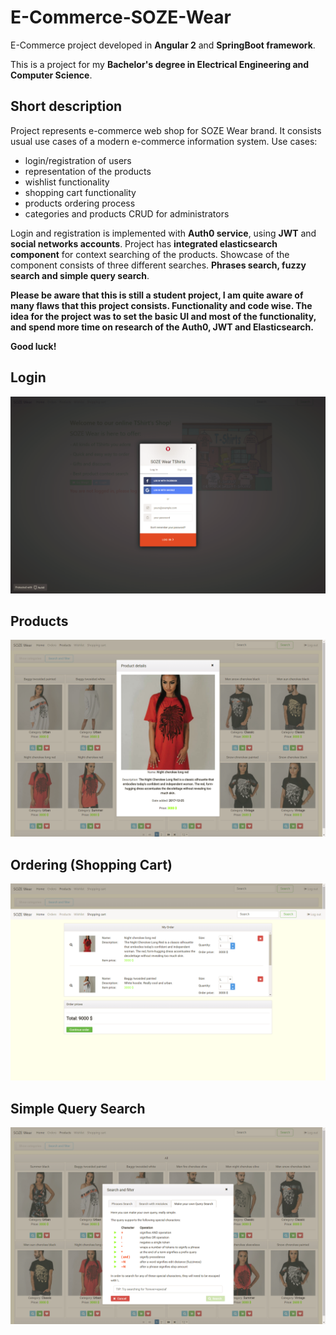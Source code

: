 # E-Commerce-SOZE-Wear
E-Commerce project developed in **Angular 2** and **SpringBoot framework**.

This is a project for my **Bachelor's degree in Electrical Engineering and Computer Science**.

## Short description

Project represents e-commerce web shop for SOZE Wear brand. It consists usual use cases of a modern e-commerce information system.
Use cases:

+ login/registration of users
+ representation of the products
+ wishlist functionality
+ shopping cart functionality
+ products ordering process
+ categories and products CRUD for administrators

Login and registration is implemented with **Auth0 service**, using **JWT** and **social networks accounts**.
Project has **integrated elasticsearch component** for context searching of the products. Showcase of the component consists of three different searches. **Phrases search, fuzzy search and simple query search**.

**Please be aware that this is still a student project, I am quite aware of many flaws that this project consists. Functionality and code wise. The idea for the project was to set the basic UI and most of the functionality, and spend more time on research of the Auth0, JWT and Elasticsearch.**

**Good luck!**

## Login

![alt text](https://github.com/skosijer/E-Commerce-SOZE-Wear/blob/master/soze_wear_showcase/login.png)

## Products

![alt text](https://github.com/skosijer/E-Commerce-SOZE-Wear/blob/master/soze_wear_showcase/products.png)

## Ordering (Shopping Cart)

![alt text](https://github.com/skosijer/E-Commerce-SOZE-Wear/blob/master/soze_wear_showcase/ordering.png)

## Simple Query Search

![alt text](https://github.com/skosijer/E-Commerce-SOZE-Wear/blob/master/soze_wear_showcase/simple_query_search.png)


